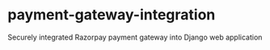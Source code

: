 # payment-gateway-integration
Securely integrated Razorpay payment gateway into Django web application
